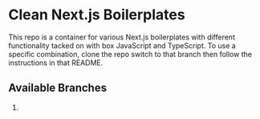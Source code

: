 # Clean Next.js Boilerplates

This repo is a container for various Next.js boilerplates with different functionality tacked on with box JavaScript and TypeScript. To use a specific combination, clone the repo switch to that branch then follow the instructions in that README.

## Available Branches

1.
